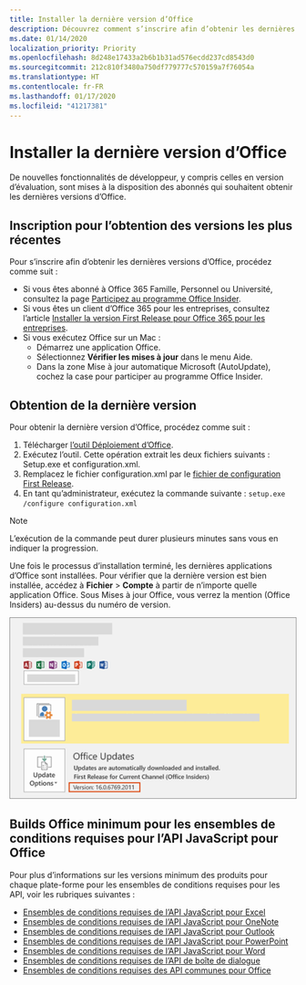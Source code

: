 ```yaml
---
title: Installer la dernière version d’Office
description: Découvrez comment s’inscrire afin d’obtenir les dernières versions d’Office.
ms.date: 01/14/2020
localization_priority: Priority
ms.openlocfilehash: 8d248e17433a2b6b1b31ad576ecdd237cd8543d0
ms.sourcegitcommit: 212c810f3480a750df779777c570159a7f76054a
ms.translationtype: HT
ms.contentlocale: fr-FR
ms.lasthandoff: 01/17/2020
ms.locfileid: "41217381"
---
```

# <a name="install-the-latest-version-of-office"></a>Installer la dernière version d’Office

De nouvelles fonctionnalités de développeur, y compris celles en version d’évaluation, sont mises à la disposition des abonnés qui souhaitent obtenir les dernières versions d’Office.

## <a name="opt-in-to-getting-the-latest-builds"></a>Inscription pour l’obtention des versions les plus récentes

Pour s’inscrire afin d’obtenir les dernières versions d’Office, procédez comme suit :

- Si vous êtes abonné à Office 365 Famille, Personnel ou Université, consultez la page [Participez au programme Office Insider](https://products.office.com/office-insider).
- Si vous êtes un client d’Office 365 pour les entreprises, consultez l’article [Installer la version First Release pour Office 365 pour les entreprises](https://support.office.com/article/Install-the-First-Release-build-for-Office-365-for-business-customers-4dd8ba40-73c0-4468-b778-c7b744d03ead).
- Si vous exécutez Office sur un Mac :
  - Démarrez une application Office.
  - Sélectionnez **Vérifier les mises à jour** dans le menu Aide.
  - Dans la zone Mise à jour automatique Microsoft (AutoUpdate), cochez la case pour participer au programme Office Insider.

## <a name="get-the-latest-build"></a>Obtention de la dernière version

Pour obtenir la dernière version d’Office, procédez comme suit :

1. Télécharger [l’outil Déploiement d’Office](https://www.microsoft.com/download/details.aspx?id=49117).
2. Exécutez l’outil. Cette opération extrait les deux fichiers suivants : Setup.exe et configuration.xml.
3. Remplacez le fichier configuration.xml par le [fichier de configuration First Release](https://raw.githubusercontent.com/OfficeDev/Office-Add-in-Commands-Samples/master/Tools/FirstReleaseConfig/configuration.xml).
4. En tant qu’administrateur, exécutez la commande suivante : `setup.exe /configure configuration.xml`

> [!NOTE]
> L’exécution de la commande peut durer plusieurs minutes sans vous en indiquer la progression.

Une fois le processus d’installation terminé, les dernières applications d’Office sont installées. Pour vérifier que la dernière version est bien installée, accédez à **Fichier** > **Compte** à partir de n’importe quelle application Office. Sous Mises à jour Office, vous verrez la mention (Office Insiders) au-dessus du numéro de version.

![Capture d’écran affichant les informations du produit avec la mention Office Insiders](../images/office-insiders-label.png)

## <a name="minimum-office-builds-for-office-javascript-api-requirement-sets"></a>Builds Office minimum pour les ensembles de conditions requises pour l’API JavaScript pour Office

Pour plus d’informations sur les versions minimum des produits pour chaque plate-forme pour les ensembles de conditions requises pour les API, voir les rubriques suivantes :

- [Ensembles de conditions requises de l’API JavaScript pour Excel](/office/dev/add-ins/reference/requirement-sets/excel-api-requirement-sets)
- [Ensembles de conditions requises de l’API JavaScript pour OneNote](/office/dev/add-ins/reference/requirement-sets/onenote-api-requirement-sets)
- [Ensembles de conditions requises de l’API JavaScript pour Outlook](/office/dev/add-ins/reference/requirement-sets/outlook-api-requirement-sets)
- [Ensembles de conditions requises de l’API JavaScript pour PowerPoint](/office/dev/add-ins/reference/requirement-sets/powerpoint-api-requirement-sets)
- [Ensembles de conditions requises de l’API JavaScript pour Word](/office/dev/add-ins/reference/requirement-sets/word-api-requirement-sets)
- [Ensembles de conditions requises de l’API de boîte de dialogue](/office/dev/add-ins/reference/requirement-sets/dialog-api-requirement-sets)
- [Ensembles de conditions requises des API communes pour Office](/office/dev/add-ins/reference/requirement-sets/office-add-in-requirement-sets)
